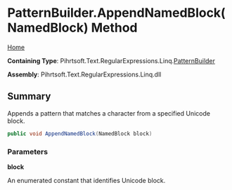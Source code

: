 # PatternBuilder\.AppendNamedBlock\(NamedBlock\) Method

[Home](../../../../../../README.md)

**Containing Type**: Pihrtsoft\.Text\.RegularExpressions\.Linq\.[PatternBuilder](../README.md)

**Assembly**: Pihrtsoft\.Text\.RegularExpressions\.Linq\.dll

## Summary

Appends a pattern that matches a character from a specified Unicode block\.

```csharp
public void AppendNamedBlock(NamedBlock block)
```

### Parameters

**block**

An enumerated constant that identifies Unicode block\.